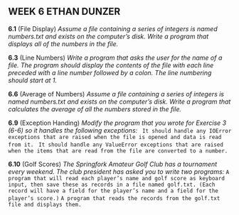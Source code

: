 ## WEEK 6 ETHAN DUNZER

  __6.1__ (File Display)
    *Assume a file containing a series of integers is named numbers.txt and exists on the computer’s disk. Write a program that displays all of the numbers in the file.*

  __6.3__ (Line Numbers)
    *Write a program that asks the user for the name of a file. The program should display the contents of the file with each line preceded with a line number followed by a colon. The line numbering should start at 1.*

  __6.6__ (Average of Numbers)
    *Assume a file containing a series of integers is named numbers.txt and exists on the computer’s disk. Write a program that calculates the average of all the numbers stored in the file.*

  __6.9__ (Exception Handing)
    *Modify the program that you wrote for Exercise 3 (6-6) so it handles the following exceptions:*
      ` It should handle any IOError exceptions that are raised when the file is opened and data is read from it.`
      ` It should handle any ValueError exceptions that are raised when the items that are read from the file are converted to a number.`

  __6.10__ (Golf Scores)
    *The Springfork Amateur Golf Club has a tournament every weekend. The club president has asked you to write two programs:*
      `A program that will read each player’s name and golf score as keyboard input, then save these as records in a file named golf.txt. (Each record will have a field for the player’s name and a field for the player’s score.)`
      `A program that reads the records from the golf.txt file and displays them.`

